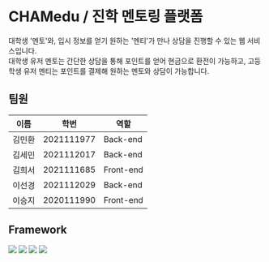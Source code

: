 # CHAMedu / 진학 멘토링 플랫폼
대학생 '멘토'와, 입시 정보를 얻기 원하는 '멘티'가 만나 상담을 진행할 수 있는 웹 서비스입니다. <br/>
대학생 유저 멘토는 간단한 상담을 통해 포인트를 얻어 현금으로 환전이 가능하고, 고등학생 유저 멘티는 포인트를 결제해 원하는 멘토와 상담이 가능합니다. 

## 팀원
|이름|학번|역할|
|------|---|---|
|김민환|2021111977|Back-end|
|김세민|2021112017|Back-end|
|김희서|2021111685|Front-end|
|이선경|2021112029|Back-end|
|이승지|2020111990|Front-end|

## Framework
<img src="https://img.shields.io/badge/React-3776AB?style=for-the-badge&logo=React&logoColor=white"> <img src="https://img.shields.io/badge/Spring Boot-6DB33F?style=for-the-badge&logo=springboot&logoColor=white"> <img src="https://img.shields.io/badge/MySQL-4479A1?style=for-the-badge&logo=mysql&logoColor=white"> <img src="https://img.shields.io/badge/javascript-F7DF1E?style=for-the-badge&logo=javascript&logoColor=white">

